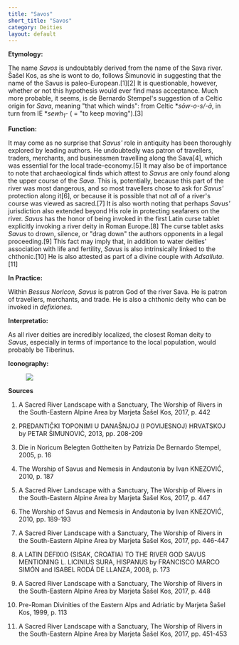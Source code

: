 ```yaml
---
title: "Savos"
short_title: "Savos"
category: Deities
layout: default
---
```


**Etymology:**

The name *Savos* is undoubtably derived from the name of the Sava river. Šašel Kos, as she is wont to do, follows Šimunović in suggesting that the name of the Savus is paleo-European.\[1]\[2] It is questionable, however, whether or not this hypothesis would ever find mass acceptance. Much more probable, it seems, is de Bernardo Stempel's suggestion of a Celtic origin for *Sava*, meaning "that which winds": from Celtic \**sōw-o-s/-ā*, in turn from IE \**sewh<sub>1</sub>-* ( = "to keep moving").\[3]

**Function:**

It may come as no surprise that *Savus'* role in  antiquity has been thoroughly explored by leading authors. He undoubtedly was patron of travellers, traders, merchants, and businessmen travelling along the Sava\[4], which was essential for the local trade-economy.\[5] It may also be of importance to note that archaeological finds which attest to *Savus* are only found along the upper course of the *Sava*. This is, potentially, because this part of the river was most dangerous, and so most travellers chose to ask for *Savus'* protection along it\[6], or because it is possible that not *all* of a river's course was viewed as sacred.\[7] It is also worth noting that perhaps *Savus'* jurisdiction also extended beyond His role in protecting seafarers on the river. *Savus* has the honor of being invoked in the first Latin curse tablet explicitly invoking a river deity in Roman Europe.\[8] The curse tablet asks *Savus* to drown, silence, or "drag down" the authors opponents in a legal proceeding.\[9] This fact may imply that, in addition to water deities' association with life and fertility, *Savus* is also intrinsically linked to the chthonic.\[10] He is also attested as part of a divine couple with *Adsalluta*.\[11]

**In Practice:**

Within *Bessus Noricon*, *Savus* is patron God of the river Sava. He is patron of travellers, merchants, and trade. He is also a chthonic deity who can be invoked in *defixiones*. 

**Interpretatio:**

As all river deities are incredibly localized, the closest Roman deity to *Savus*, especially in terms of importance to the local population, would probably be Tiberinus.

**Iconography:**

<figure class="deity-image"><img src="{{ '/assets/img/savos.png' | relative_url }}"></figure>

**Sources**

1. A Sacred River Landscape with a Sanctuary, The Worship of Rivers in the South-Eastern Alpine Area by Marjeta Šašel Kos, 2017, p. 442

2. PREDANTIČKI TOPONIMI U DANAŠNJOJ (I POVIJESNOJ) HRVATSKOJ by PETAR ŠIMUNOVIĆ, 2013, pp. 208-209

3. Die in Noricum Belegten Gottheiten by Patrizia De Bernardo Stempel, 2005, p. 16

4. The Worship of Savus and Nemesis in Andautonia by Ivan KNEZOVIĆ, 2010, p. 187

5. A Sacred River Landscape with a Sanctuary, The Worship of Rivers in the South-Eastern Alpine Area by Marjeta Šašel Kos, 2017, p. 447

6. The Worship of Savus and Nemesis in Andautonia by Ivan KNEZOVIĆ, 2010, pp. 189-193

7. A Sacred River Landscape with a Sanctuary, The Worship of Rivers in the South-Eastern Alpine Area by Marjeta Šašel Kos, 2017, pp. 446-447

8. A LATIN DEFIXIO (SISAK, CROATIA) TO THE RIVER GOD SAVUS MENTIONING L. LICINIUS SURA, HISPANUS by FRANCISCO MARCO SIMÓN and ISABEL RODÁ DE LLANZA, 2008, p. 173

9. A Sacred River Landscape with a Sanctuary, The Worship of Rivers in the South-Eastern Alpine Area by Marjeta Šašel Kos, 2017, p. 448

10. Pre-Roman Divinities of the Eastern Alps and Adriatic by Marjeta Šašel Kos, 1999, p. 113

11. A Sacred River Landscape with a Sanctuary, The Worship of Rivers in the South-Eastern Alpine Area by Marjeta Šašel Kos, 2017, pp. 451-453